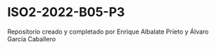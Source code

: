 # ISO2-2022-B05-P3
Repositorio creado y completado por Enrique Albalate Prieto y Álvaro García Caballero
